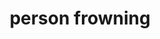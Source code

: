 ---
layout: smileys&emotion
title: person frowning
emoji: person_frowning
permalink: 🙍.html
image: assets/img/3moji/person_frowning.png
---